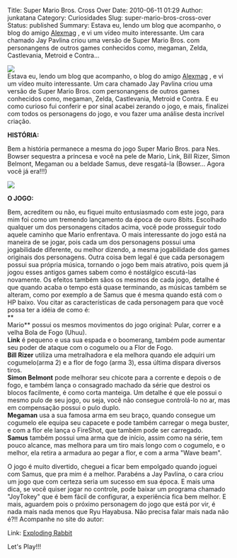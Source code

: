 Title: Super Mario Bros. Cross Over
Date: 2010-06-11 01:29
Author: junkatana
Category: Curiosidades
Slug: super-mario-bros-cross-over
Status: published
Summary: Estava eu, lendo um blog que acompanho, o blog do amigo
[Alexmag](http://blog.alexmag.net/) , e vi um vídeo muito interessante.
Um cara chamado Jay Pavlina criou uma versão de Super Mario Bros. com
personangens de outros games conhecidos como, megaman, Zelda,
Castlevania, Metroid e Contra...  

[![](http://img267.imageshack.us/img267/2664/capao.png)](http://www.explodingrabbit.com/)  
Estava eu, lendo um blog que acompanho, o blog do amigo
[Alexmag](http://blog.alexmag.net/) , e vi um vídeo muito interessante.
Um cara chamado Jay Pavlina criou uma versão de Super Mario Bros. com
personangens de outros games conhecidos como, megaman, Zelda,
Castlevania, Metroid e Contra. E eu como curioso fui conferir e por
sinal acabei zerando o jogo, e mais, finalizei com todos os personagens
do jogo, e vou fazer uma análise desta incrível criação.

<span style="font-weight:bold;">HISTÓRIA:</span>

Bem a história permanece a mesma do jogo Super Mario Bros. para Nes.
Bowser sequestra a princesa e você na pele de Mario, Link, Bill Rizer,
Simon Belmont, Megaman ou a beldade Samus, deve resgatá-la (Bowser...
Agora você já era!!!)

[![](http://img80.imageshack.us/img80/4756/mariocross.gif)](http://www.explodingrabbit.com/)

<span style="font-weight:bold;">O JOGO:</span>

Bem, acreditem ou não, eu fiquei muito entusiasmado com este jogo, para
mim foi como um tremendo lançamento da época de ouro 8bits. Escolhado
qualquer um dos personagens citados acima, você pode prosseguir todo
aquele caminho que Mario enfrentava. O mais interessante do jogo está na
maneira de se jogar, pois cada um dos personagens possui uma
jogabilidade diferente, ou melhor dizendo, a mesma jogabilidade dos
games originais dos personagens. Outra coisa bem legal é que cada
personagem possui sua própria música, tornando o jogo bem mais atrativo,
pois quem já jogou esses antigos games sabem como é nostálgico
escutá-las novamente. Os efeitos também sãos os mesmos de cada jogo,
detalhe é que quando acaba o tempo está quase terminando, as músicas
também se alteram, como por exemplo a de Samus que é mesma quando está
com o HP baixo. Vou citar as características de cada personagem para que
você possa ter a idéia de como é:  
**  
Mario** possui os mesmos movimentos do jogo original: Pular, correr e a
velha Bola de Fogo (Uhuu).  
<span style="font-weight:bold;"> Link</span> é pequeno e usa sua espada
e o boomerang, também pode aumentar seu poder de ataque com o cogumelo
ou a Flor de Fogo.  
<span style="font-weight:bold;"> Bill Rizer</span> utiliza uma
metralhadora e ela melhora quando ele adquiri um cogumelo(arma 2) e a
flor de fogo (arma 3), essa última dispara diversos tiros.  
<span style="font-weight:bold;"> Simon Belmont</span> pode melhorar seu
chicote para a corrente e depois o de fogo, e também lança o consagrado
machado da série que destroi os blocos facilmente, é como corta
manteiga. Um detalhe é que ele possui o mesmo pulo de seu jogo, ou seja,
você não consegue controlá-lo no ar, mas em compensação possui o pulo
duplo.  
<span style="font-weight:bold;"> Megaman</span> usa a sua famosa arma em
seu braço, quando consegue um cogumelo ele equipa seu capacete e pode
também carregar o mega buster, e com a flor ele lança o FireShot, que
também pode ser carregado.  
<span style="font-weight:bold;"> Samus</span> também possui uma arma que
de início, assim como na série, tem pouco alcance, mas melhora para um
tiro mais longo com o cogumelo, e o melhor, ela retira a armadura ao
pegar a flor, e com a arma "Wave beam".

O jogo é muito divertido, cheguei a ficar bem empolgado quando joguei
com Samus, que pra mim é a melhor. Parabéns a Jay Pavlina, o cara criou
um jogo que com certeza seria um sucesso em sua época. E mais uma dica,
se você quiser jogar no controle, pode baixar um programa chamado
"JoyTokey" que é bem fácil de configurar, a experiência fica bem melhor.
E mais, aguardem pois o próximo personagem do jogo que está por vir, é
nada mais nada menos que Ryu Hayabusa. Não precisa falar mais nada não
é?!! Acompanhe no site do autor:

Link: [Exploding
Rabbit](http://www.explodingrabbit.com/videos/super-mario-bros-crossover-ryu-hayabusa-trailer)

Let's Play!!!

<strong>

</strong>
